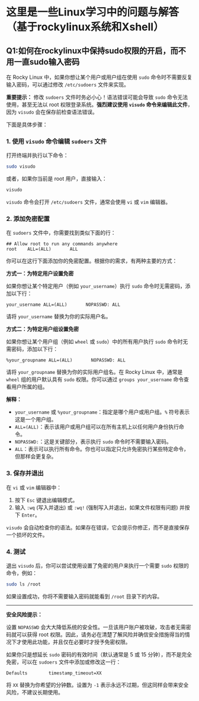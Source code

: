 # 这里是一些Linux学习中的问题与解答（基于rockylinux系统和Xshell）

## Q1:如何在rockylinux中保持sudo权限的开启，而不用一直sudo输入密码
在 Rocky Linux 中，如果你想让某个用户或用户组在使用 `sudo` 命令时不需要反复输入密码，可以通过修改 `/etc/sudoers` 文件来实现。

**重要提示：** 修改 `sudoers` 文件时务必小心！语法错误可能会导致 `sudo` 命令无法使用，甚至无法以 root 权限登录系统。**强烈建议使用 `visudo` 命令来编辑此文件**，因为 `visudo` 会在保存前检查语法错误。

下面是具体步骤：

### 1\. 使用 `visudo` 命令编辑 `sudoers` 文件

打开终端并执行以下命令：

```bash
sudo visudo
```

或者，如果你当前是 root 用户，直接输入：

```bash
visudo
```

`visudo` 命令会打开 `/etc/sudoers` 文件，通常会使用 `vi` 或 `vim` 编辑器。

### 2\. 添加免密配置

在 `sudoers` 文件中，你需要找到类似下面的行：

```
## Allow root to run any commands anywhere
root    ALL=(ALL)       ALL
```

你可以在这行下面添加你的免密配置。根据你的需求，有两种主要的方式：

**方式一：为特定用户设置免密**

如果你想让某个特定用户（例如 `your_username`）执行 `sudo` 命令时无需密码，添加以下行：

```
your_username ALL=(ALL)       NOPASSWD: ALL
```

请将 `your_username` 替换为你的实际用户名。

**方式二：为特定用户组设置免密**

如果你想让某个用户组（例如 `wheel` 或 `sudo`）中的所有用户执行 `sudo` 命令时无需密码，添加以下行：

```
%your_groupname ALL=(ALL)       NOPASSWD: ALL
```

请将 `your_groupname` 替换为你的实际用户组名。在 Rocky Linux 中，通常是 `wheel` 组的用户默认具有 `sudo` 权限。你可以通过 `groups your_username` 命令查看用户所属的组。

**解释：**

  * `your_username` 或 `%your_groupname`：指定是哪个用户或用户组。`%` 符号表示这是一个用户组。
  * `ALL=(ALL)`：表示该用户或用户组可以在所有主机上以任何用户身份执行命令。
  * `NOPASSWD:`：这是关键部分，表示执行 `sudo` 命令时不需要输入密码。
  * `ALL`：表示可以执行所有命令。你也可以指定只允许免密执行某些特定命令，但那样会更复杂。

### 3\. 保存并退出

在 `vi` 或 `vim` 编辑器中：

1.  按下 `Esc` 键退出编辑模式。
2.  输入 `:wq` (写入并退出) 或 `:wq!` (强制写入并退出，如果文件权限有问题) 并按下 `Enter`。

`visudo` 会自动检查你的语法。如果存在错误，它会提示你修正，而不是直接保存一个损坏的文件。

### 4\. 测试

退出 `visudo` 后，你可以尝试使用设置了免密的用户来执行一个需要 `sudo` 权限的命令，例如：

```bash
sudo ls /root
```

如果设置成功，你将不需要输入密码就能看到 `/root` 目录下的内容。

-----

**安全风险提示：**

设置 `NOPASSWD` 会大大降低系统的安全性。一旦该用户账户被攻破，攻击者无需密码就可以获得 root 权限。因此，请务必在清楚了解风险并确信安全措施得当的情况下才使用此功能，并且仅在必要时才授予免密权限。

如果你只是想延长 `sudo` 密码的有效时间（默认通常是 5 或 15 分钟），而不是完全免密，可以在 `sudoers` 文件中添加或修改这一行：

```
Defaults        timestamp_timeout=XX
```

将 `XX` 替换为你希望的分钟数。设置为 `-1` 表示永远不过期，但这同样会带来安全风险，不建议长期使用。
